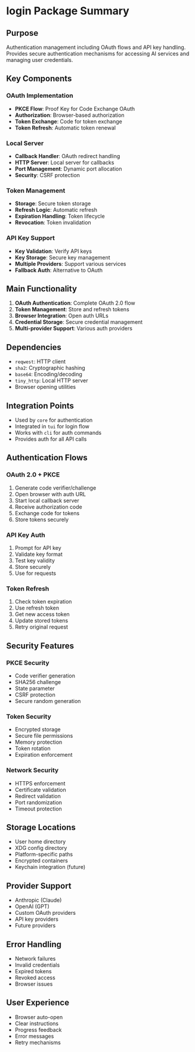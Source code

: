 # login Package Summary

## Purpose
Authentication management including OAuth flows and API key handling. Provides secure authentication mechanisms for accessing AI services and managing user credentials.

## Key Components

### OAuth Implementation
- **PKCE Flow**: Proof Key for Code Exchange OAuth
- **Authorization**: Browser-based authorization
- **Token Exchange**: Code for token exchange
- **Token Refresh**: Automatic token renewal

### Local Server
- **Callback Handler**: OAuth redirect handling
- **HTTP Server**: Local server for callbacks
- **Port Management**: Dynamic port allocation
- **Security**: CSRF protection

### Token Management
- **Storage**: Secure token storage
- **Refresh Logic**: Automatic refresh
- **Expiration Handling**: Token lifecycle
- **Revocation**: Token invalidation

### API Key Support
- **Key Validation**: Verify API keys
- **Key Storage**: Secure key management
- **Multiple Providers**: Support various services
- **Fallback Auth**: Alternative to OAuth

## Main Functionality
1. **OAuth Authentication**: Complete OAuth 2.0 flow
2. **Token Management**: Store and refresh tokens
3. **Browser Integration**: Open auth URLs
4. **Credential Storage**: Secure credential management
5. **Multi-provider Support**: Various auth providers

## Dependencies
- `reqwest`: HTTP client
- `sha2`: Cryptographic hashing
- `base64`: Encoding/decoding
- `tiny_http`: Local HTTP server
- Browser opening utilities

## Integration Points
- Used by `core` for authentication
- Integrated in `tui` for login flow
- Works with `cli` for auth commands
- Provides auth for all API calls

## Authentication Flows

### OAuth 2.0 + PKCE
1. Generate code verifier/challenge
2. Open browser with auth URL
3. Start local callback server
4. Receive authorization code
5. Exchange code for tokens
6. Store tokens securely

### API Key Auth
1. Prompt for API key
2. Validate key format
3. Test key validity
4. Store securely
5. Use for requests

### Token Refresh
1. Check token expiration
2. Use refresh token
3. Get new access token
4. Update stored tokens
5. Retry original request

## Security Features

### PKCE Security
- Code verifier generation
- SHA256 challenge
- State parameter
- CSRF protection
- Secure random generation

### Token Security
- Encrypted storage
- Secure file permissions
- Memory protection
- Token rotation
- Expiration enforcement

### Network Security
- HTTPS enforcement
- Certificate validation
- Redirect validation
- Port randomization
- Timeout protection

## Storage Locations
- User home directory
- XDG config directory
- Platform-specific paths
- Encrypted containers
- Keychain integration (future)

## Provider Support
- Anthropic (Claude)
- OpenAI (GPT)
- Custom OAuth providers
- API key providers
- Future providers

## Error Handling
- Network failures
- Invalid credentials
- Expired tokens
- Revoked access
- Browser issues

## User Experience
- Browser auto-open
- Clear instructions
- Progress feedback
- Error messages
- Retry mechanisms